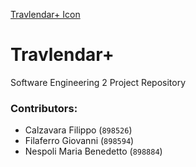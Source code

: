 
[Travlendar+ Icon](https://github.com/fila95/CalzavaraFilaferroNespoli/blob/master/Assets/Icon/App%20Icon-512.png)


# Travlendar+
Software Engineering 2 Project Repository

### Contributors:
- Calzavara Filippo (`898526`)
- Filaferro Giovanni (`898594`)
- Nespoli Maria Benedetto (`898884`)


